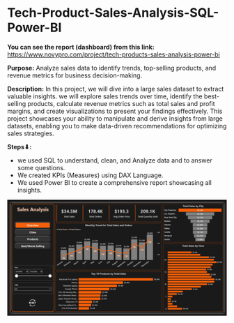 # Tech-Product-Sales-Analysis-SQL-Power-BI


**You can see the report (dashboard) from this link:** https://www.novypro.com/project/tech-products-sales-analysis-power-bi 



**Purpose:** Analyze sales data to identify trends, top-selling products, and revenue metrics for business decision-making. 


**Description:** In this project, we will dive into a large sales dataset to extract valuable insights. we will explore sales trends over time, identify the best-selling products, calculate revenue metrics such as total sales and profit margins, and create visualizations to present your findings effectively. This project showcases your  ability to manipulate and derive insights from large datasets, enabling you to make data-driven recommendations for optimizing sales strategies.

**Steps⬇:**
- we used SQL to understand, clean, and Analyze data and to answer some questions.  
- We created KPIs (Measures) using DAX Language. 
- We used Power BI to create a comprehensive report showcasing all insights.


<img src="Screenshot 2024-04-13 192036.png">
